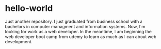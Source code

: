 # hello-world
Just another repository.
I just graduated from business school with a bachelors in computer managment and information systems.
Now, I'm looking for work as a web developer.
In the meantime, I am beginning the web developer boot camp from udemy to learn as much as I can about web development.
